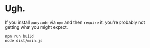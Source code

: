 # Ugh.

If you install `punycode` via `npm` and then `require` it, you're probably not getting what you might expect.

```
npm run build
node dist/main.js
```
